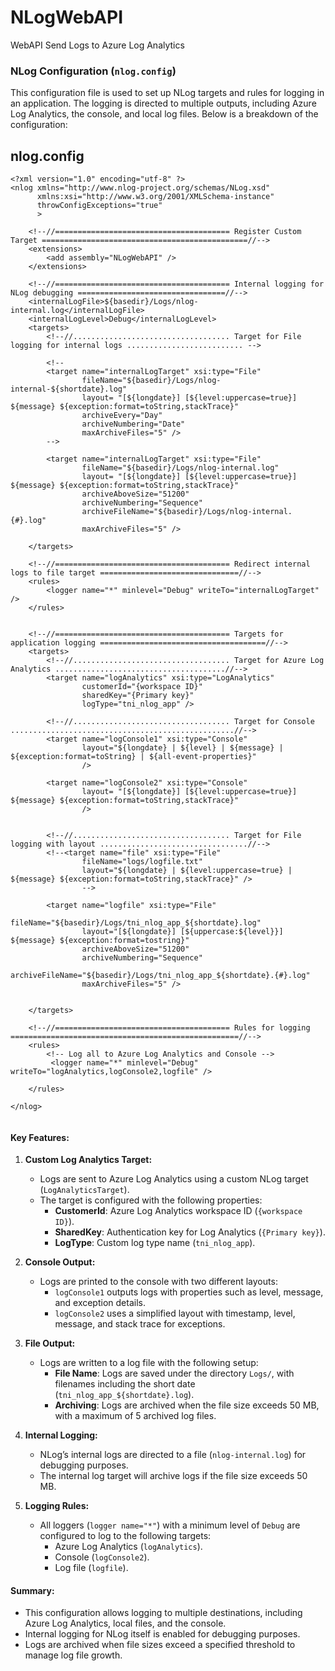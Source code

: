 # NLogWebAPI
WebAPI Send Logs to Azure Log Analytics

### NLog Configuration (`nlog.config`)

This configuration file is used to set up NLog targets and rules for logging in an application. The logging is directed to multiple outputs, including Azure Log Analytics, the console, and local log files. Below is a breakdown of the configuration:

## nlog.config
```
<?xml version="1.0" encoding="utf-8" ?>
<nlog xmlns="http://www.nlog-project.org/schemas/NLog.xsd"
      xmlns:xsi="http://www.w3.org/2001/XMLSchema-instance"
	  throwConfigExceptions="true"
	  >

	<!--//======================================= Register Custom Target ==============================================//-->
	<extensions>
		<add assembly="NLogWebAPI" />
	</extensions>

	<!--//======================================= Internal logging for NLog debugging =================================//-->	 
	<internalLogFile>${basedir}/Logs/nlog-internal.log</internalLogFile>
	<internalLogLevel>Debug</internalLogLevel>
	<targets>
		<!--//................................... Target for File logging for internal logs .......................... -->

		<!--
		<target name="internalLogTarget" xsi:type="File"
                fileName="${basedir}/Logs/nlog-internal-${shortdate}.log"
				layout= "[${longdate}] [${level:uppercase=true}] ${message} ${exception:format=toString,stackTrace}"
                archiveEvery="Day"
                archiveNumbering="Date"
                maxArchiveFiles="5" />
		-->

		<target name="internalLogTarget" xsi:type="File"
                fileName="${basedir}/Logs/nlog-internal.log"
				layout= "[${longdate}] [${level:uppercase=true}] ${message} ${exception:format=toString,stackTrace}"
				archiveAboveSize="51200" 
                archiveNumbering="Sequence"
                archiveFileName="${basedir}/Logs/nlog-internal.{#}.log"
                maxArchiveFiles="5" />
	 
	</targets>
	
	<!--//======================================= Redirect internal logs to file target ===============================//-->
	<rules>
		<logger name="*" minlevel="Debug" writeTo="internalLogTarget" />
	</rules>


	<!--//======================================= Targets for application logging =====================================//-->
	<targets>
		<!--//................................... Target for Azure Log Analytics ......................................//-->
		<target name="logAnalytics" xsi:type="LogAnalytics"
                customerId="{workspace ID}"
                sharedKey="{Primary key}"
                logType="tni_nlog_app" />

		<!--//................................... Target for Console ..................................................//-->
		<target name="logConsole1" xsi:type="Console"		
				layout="${longdate} | ${level} | ${message} | ${exception:format=toString} | ${all-event-properties}" 
				/>

		<target name="logConsole2" xsi:type="Console"
				layout= "[${longdate}] [${level:uppercase=true}] ${message} ${exception:format=toString,stackTrace}"
				/>
		 

		<!--//................................... Target for File logging with layout .................................//-->
		<!--<target name="file" xsi:type="File"
                fileName="logs/logfile.txt"
                layout="${longdate} | ${level:uppercase=true} | ${message} ${exception:format=toString,stackTrace}" />
				-->

		<target name="logfile" xsi:type="File"
				fileName="${basedir}/Logs/tni_nlog_app_${shortdate}.log"
				layout="[${longdate}] [${uppercase:${level}}] ${message} ${exception:format=tostring}"
				archiveAboveSize="51200"
				archiveNumbering="Sequence"
				archiveFileName="${basedir}/Logs/tni_nlog_app_${shortdate}.{#}.log"
				maxArchiveFiles="5" />
 

	</targets>

	<!--//======================================= Rules for logging ===================================================//-->
	<rules>
		<!-- Log all to Azure Log Analytics and Console -->
		 <logger name="*" minlevel="Debug" writeTo="logAnalytics,logConsole2,logfile" />  
		
	</rules>

</nlog>


```

#### Key Features:

1. **Custom Log Analytics Target:**
   - Logs are sent to Azure Log Analytics using a custom NLog target (`LogAnalyticsTarget`).
   - The target is configured with the following properties:
     - **CustomerId**: Azure Log Analytics workspace ID (`{workspace ID}`).
     - **SharedKey**: Authentication key for Log Analytics (`{Primary key}`).
     - **LogType**: Custom log type name (`tni_nlog_app`).

2. **Console Output:**
   - Logs are printed to the console with two different layouts:
     - `logConsole1` outputs logs with properties such as level, message, and exception details.
     - `logConsole2` uses a simplified layout with timestamp, level, message, and stack trace for exceptions.

3. **File Output:**
   - Logs are written to a log file with the following setup:
     - **File Name**: Logs are saved under the directory `Logs/`, with filenames including the short date (`tni_nlog_app_${shortdate}.log`).
     - **Archiving**: Logs are archived when the file size exceeds 50 MB, with a maximum of 5 archived log files.

4. **Internal Logging:**
   - NLog’s internal logs are directed to a file (`nlog-internal.log`) for debugging purposes.
   - The internal log target will archive logs if the file size exceeds 50 MB.

5. **Logging Rules:**
   - All loggers (`logger name="*"`) with a minimum level of `Debug` are configured to log to the following targets:
     - Azure Log Analytics (`logAnalytics`).
     - Console (`logConsole2`).
     - Log file (`logfile`).

#### Summary:
- This configuration allows logging to multiple destinations, including Azure Log Analytics, local files, and the console.
- Internal logging for NLog itself is enabled for debugging purposes.
- Logs are archived when file sizes exceed a specified threshold to manage log file growth.

